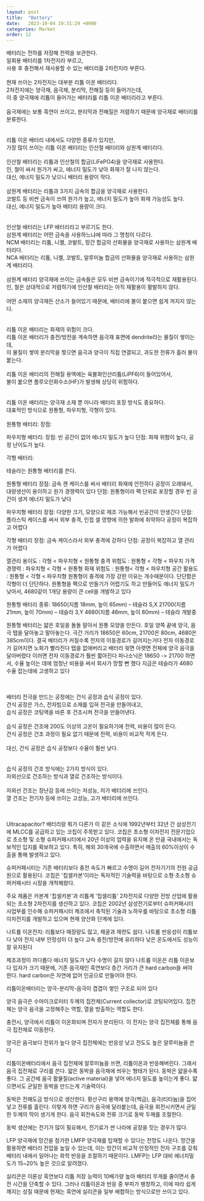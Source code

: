 ```yaml
---
layout: post
title:  "Battery"
date:   2023-10-04 19:31:29 +0900
categories: Market
order: 12
---
```


배터리는 전하를 저장해 전력을 보관한다.<br>
일회용 배터리를 1차전지라 부르고,<br>
사용 후 충전해서 재사용할 수 있는 배터리를 2차전지라 부른다.<br>
<br>
현재 쓰이는 2차전지는 대부분 리튬 이온 배터리다.<br>
2차전지에는 양극재, 음극재, 분리막, 전해질 등이 들어가는데,<br>
이 중 양극재에 리튬이 들어가는 배터리를 리튬 이온 배터리라고 부른다.<br>
<br>
음극재에는 보통 흑연이 쓰이고, 분리막과 전해질은 저렴하기 때문에 양극재로 배터리를 분류한다.<br>
<br>
<br>
리튬 이온 배터리 내에서도 다양한 종류가 있지만,<br>
가장 많이 쓰이는 리튬 이온 배터리는 인산철 배터리와 삼원계 배터리다.<br>
<br>
인산철 배터리는 리튬과 인산철의 합금(LiFePO4)을 양극재로 사용한다.<br>
인, 철이 싸서 원가가 싸고, 에너지 밀도가 낮아 화재가 잘 나지 않는다.<br>
대신, 에너지 밀도가 낮으니 배터리 용량이 작다.<br>
<br>
삼원계 배터리는 리튬과 3가지 금속의 합금을 양극재로 사용한다.<br>
코발트 등 비싼 금속이 쓰여 원가가 높고, 에너지 밀도가 높아 화재 가능성도 높다.<br>
대신, 에너지 밀도가 높아 배터리 용량이 크다.<br>
<br>
<br>
인산철 배터리는 LFP 배터리라고 부르기도 한다.<br>
삼원계 배터리는 어떤 금속을 사용하느냐에 따라 그 명칭이 다르다.<br>
NCM 배터리는 리튬, 니켈, 코발트, 망간 합금의 산화물을 양극재로 사용하는 삼원계 배터리다.<br>
NCA 배터리는 리튬, 니켈, 코발트, 알루미늄 합금의 산화물을 양극재로 사용하는 삼원계 배터리다.<br>
<br>
삼원계 배터리 양극재에 쓰이는 금속들은 모두 비싼 금속이기에 적극적으로 재활용된다.<br>
인, 철은 상대적으로 저렴하기에 인산철 배터리는 아직 재활용이 활발하지 않다.<br>
<br>
어떤 소재의 양극재든 산소가 들어있기 때문에, 배터리에 불이 붙으면 쉽게 꺼지지 않는다.<br>
<br>
<br>
리튬 이온 배터리는 화재의 위험이 크다.<br>
리튬 이온 배터리가 충전/방전을 계속하면 음극재 표면에 dendrite라는 물질이 쌓이는데,<br>
이 물질이 쌓여 분리막을 찢으면 음극과 양극이 직접 연결되고, 과도한 전류가 흘러 불이 붙는다.<br>
<br>
리튬 이온 배터리의 전해질 용액에는 육불화인산리튬(LiPF6)이 들어있어서,<br>
불이 붙으면 플루오린화수소(HF)가 발생해 상당히 위험하다.<br>
<br>
<br>
리튬 이온 배터리는 양극재 소재 뿐 아니라 배터리 포장 방식도 중요하다.<br>
대표적인 방식으로 원통형, 파우치형, 각형이 있다.<br>
<br>
원통형 배터리:
장점: 


파우치형 배터리:
장점: 빈 공간이 없어 에너지 밀도가 높다
단점: 화재 위험이 높다, 공정 난이도가 높다.

각형 배터리:


테슬라는 원통형 배터리를 쓴다.

원통형 배터리
장점: 금속 캔 케이스를 써서 배터리 화재에 안전하다
공정이 오래돼서, 대량생산이 용이하고 원가 경쟁력이 있다
단점: 원통형이라 팩 단위로 포장할 경우 빈 공간이 생겨 에너지 밀도가 낮다

파우치형 배터리
장점: 다양한 크기, 모양으로 제조 가능해서 빈공간이 안생긴다
단점: 플라스틱 케이스를 써서 외부 충격, 인접 셀 영향에 의한 발화에 취약하다
공정이 복잡하고 어렵다

각형 배터리
장점: 금속 케이스라서 외부 충격에 강하다
단점: 공정이 복잡하고 열 관리가 어렵다

열관리 용이도 : 각형 < 파우치형 < 원통형
충격 위험도 : 원통형 < 각형 < 파우치
가격 경쟁력 : 파우치형 < 각형 < 원통형
화재 위험도 : 원통형< 각형 < 파우치형
공간 활용도 : 원통형 < 각형 < 파우치형
원통형이 충격에 가장 강한 이유는 개수때문이다. 단단함은 각형이 더 단단하다.
원통형을 팩으로 만들기가 어렵기도 하고 만들어도 에너지 밀도가 낮아서,
4680같이 1개당 용량이 큰 cell을 개발하고 있다

원통형 배터리 종류:
18650(지름 18mm, 높이 65mm) – 테슬라 S,X
21700(지름 21mm, 높이 70mm) – 테슬라 3,Y
4680(지름 46mm, 높이 80mm) – 테슬라 개발중



원통형 배터리는 얇은 호일을 돌돌 말아서 원통 모양을 만든다.
호일 양쪽 끝에 양극, 음극 탭을 달아놓고 말아놓는다.
극간 거리가 18650은 60cm, 21700은 80cm, 4680은 385cm이다.
결국 배터리가 커질수록 전자의 이동경로가 길어지는거다
전자 이동경로가 길어지면 노화가 빨라진다
탭을 없애버리고 배터리 윗면 아랫면 전체에 양극 음극을 달아버렸다
이러면 전자 이동경로가 훨씬 짧아진다
파나소닉은 18650 -> 21700 하면서, 수율 높이는 데에 엄청난 비용을 써서 회사가 망할 뻔 했다
지금은 테슬라가 4680 수율 잡는데에 고생하고 있다


<br>
<br>
배터리 전극을 만드는 공정에는 건식 공정과 습식 공정이 있다.<br>
건식 공정은 가스, 전자빔으로 소재를 입혀 전극을 만들어내고,<br>
습식 공정은 코팅액을 바른 후 건조시켜 전극을 만들어낸다.<br>
<br>
습식 공정은 건조에 200도 이상의 고온이 필요하기에 전력, 비용이 많이 든다.<br>
건식 공정은 건조 과정이 필요 없기 때문에 전력, 비용이 비교적 적게 든다.<br>
<br>
대신, 건식 공정은 습식 공정보다 수율이 훨씬 낮다.<br>
<br>
<br>
습식 공정의 건조 방식에는 2가지 방식이 있다.<br>
자외선으로 건조하는 방식과 열로 건조하는 방식이다.<br>
<br>
자외선 건조는 장난감 등에 쓰이는 저성능, 저가 배터리에 쓰인다.<br>
열 건조는 전기차 등에 쓰이는 고성능, 고가 배터리에 쓰인다.<br>
<br>
<br>

Ultracapacitor? 배터리랑 뭐가 다른가
이 같은 소식에 1992년부터 32년 간 삼성전기에 MLCC를 공급하고 있는 코칩이 주목받고 있다. 코칩은 초소형 이차전지 전문기업으로 초소형 및 소형 슈퍼커패시터에서 20년 이상의 업력을 유지해 온 만큼 국내에서는 독보적인 입지를 확보하고 있다. 특히, 해외 30개국에 수출하면서 매출의 60%이상이 수출을 통해 발생하고 있다.

슈퍼커패시터는 기존 배터리보다 충전 속도가 빠르고 수명이 길어 전자기기의 전원 공급원으로 활용된다. 코칩은 '칩셀카본'이라는 독자적인 기술력을 바탕으로 소형·초소형 슈퍼커패시터 시장을 개척해왔다.

주요 제품은 카본계 '칩셀카본'과 리튬계 '칩셀리튬' 2차전지로 다양한 전방 산업에 활용되는 초소형 2차전지를 생산하고 있다. 코칩은 2002년 삼성전기로부터 슈퍼커패시터 사업부를 인수해 슈퍼커패시터 제조에서 축적된 기술과 노하우를 바탕으로 초소형 리튬 이차전지를 개발하고 있으며 현재 양산화 단계에 있다.





나트륨 이온전지:
리튬보다 매장량도 많고, 채굴과 제련도 쉽다.
나트륨 반응성이 리튬보다 낮아 전지 내부 안정성이 더 높다
고속 충전/방전에 유리하다
낮은 온도에서도 성능이 잘 유지된다

제조과정이 까다롭다
에너지 밀도가 낮다
수명이 길지 않다
나트륨 이온은 리튬 이온보다 입자가 크기 때문에,
기존 음극재인 흑연보다 층간 거리가 큰 hard carbon을 써야 한다.
hard carbon은 자연에 없어 인공으로 만들어야 한다.




리튬이온배터리는 양극-분리막-음극이 겹겹이 쌓인 구조로 되어 있다

양극 음극은 수마이크로미터 두께의 집전체(Current collector)로 코팅되어있다.
집전체는 양극 음극을 고정해주는 역할, 열을 방출하는 역할도 한다.

충전시, 양극에서 리튬이 이온화되며 전자가 분리된다.
이 전자는 양극 집전체를 통해 음극 집전체로 이동한다.

양극은 음극보다 전위가 높다
양극 집전체에는 반응성 낮고 전도도 높은 알루미늄을 쓴다

리튬이온배터리에서 음극 집전체에 알루미늄을 쓰면, 리튬이온과 반응해버린다.
그래서 음극 집전체로 구리를 쓴다. 얇은 동박을 음극재에 씌우는 형태가 된다.
동박은 얇을수록 좋다. 그 공간에 음극 활물질(active material)을 넣어 에너지 밀도를 높이는게 좋다.
얇으면서도 균일한 동박을 만드는게 기술력이다.

동박은 전해도금 방식으로 생산한다.
황산구리 용액에 양극(백금), 음극(티타늄)을 집어넣고 전류를 흘린다.
이렇게 하면 구리가 음극에 달라붙는데, 음극을 회전시키면서 균일한 두께의 막이 생기게 한다.
음극 회전속도와 전류 크기로 동박 두께를 조절한다.

동박 생산에는 전기가 많이 필요해서, 전기료가 싼 나라에 공장을 짓는 경우가 많다.


LFP 양극재에 망간을 첨가한 LMFP 양극재를 탑재할 수 있다는 전망도 나온다. 망간을 활용하면 배터리 전압을 높일 수 있는데, 이는 망간이 비교적 안정적인 전자 구조를 갖춰 배터리 내에서 일어나는 화학 반응을 조절하기 때문이다. LMFP는 LFP 대비 에너지밀도가 15~20% 높은 것으로 알려졌다.

실리콘은 이론상 흑연보다 리튬 저장 능력이 10배가량 높아 배터리 무게를 줄이면서 충전 시간을 단축할 수 있다. 그러나 리튬이온과 반응 중 부피가 팽창하고, 이에 따라 쉽게 깨지는 성질 때문에 현재는 흑연에 실리콘을 일부 배합하는 방식으로만 쓰이고 있다.